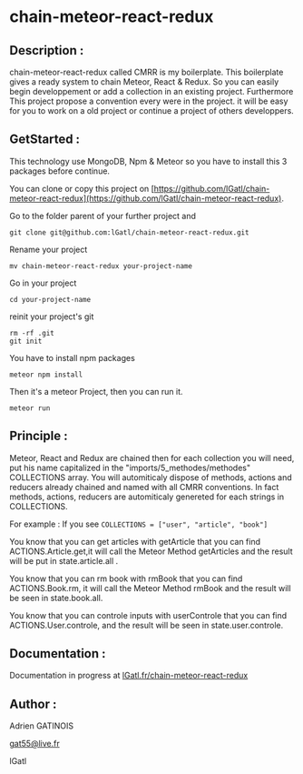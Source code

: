 # chain-meteor-react-redux

## Description :
chain-meteor-react-redux called CMRR is my boilerplate. 
This boilerplate gives a ready system to chain Meteor, React & Redux. 
So you can easily begin developpement or add a collection in an existing project. 
Furthermore This project propose a convention every were in the project. it will be easy for you to work on a old project or continue a project of others developpers. 

## GetStarted :
This technology use MongoDB, Npm & Meteor so you have to install this 3 packages before continue.

You can clone or copy this project on [https://github.com/lGatl/chain-meteor-react-redux](https://github.com/lGatl/chain-meteor-react-redux).

Go to the folder parent of your further project and

	git clone git@github.com:lGatl/chain-meteor-react-redux.git

Rename your project 

	mv chain-meteor-react-redux your-project-name

Go in your project 

	cd your-project-name

reinit your project's git

	rm -rf .git
	git init

You have to install npm packages 

	meteor npm install

Then it's a meteor Project, then you can run it. 

	meteor run

## Principle :

Meteor, React and Redux are chained then for each collection you will need, put his name capitalized in the "imports/5_methodes/methodes" COLLECTIONS array. 
You will automiticaly dispose of methods, actions and reducers already chained and named with all CMRR conventions. In fact methods, actions, reducers are automiticaly genereted for each strings in COLLECTIONS.

For example : If you see `COLLECTIONS = ["user", "article", "book"]`

You know that you can get articles with getArticle that you can find ACTIONS.Article.get,it will call the Meteor Method getArticles and the result will be put in state.article.all . 

You know that you can rm book with rmBook that you can find ACTIONS.Book.rm, it will call the Meteor Method rmBook and the result will be seen in state.book.all.

You know that you can controle inputs with userControle that you can find ACTIONS.User.controle, and the result will be seen in state.user.controle. 

## Documentation :
 Documentation in progress at [lGatl.fr/chain-meteor-react-redux](http://lGatl.fr/chain-meteor-react-redux)

## Author :
Adrien GATINOIS 

gat55@live.fr

lGatl
